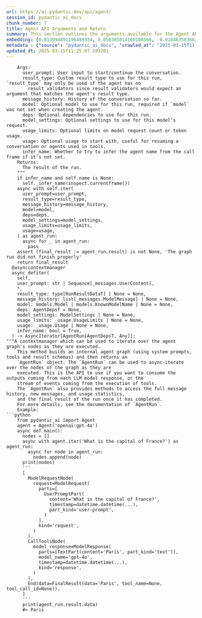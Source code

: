 ```yaml
---
url: https://ai.pydantic.dev/api/agent/
session_id: pydantic_ai_docs
chunk_number: 7
title: Agent API Arguments and Return
summary: This section outlines the arguments available for the Agent API, including user input, result types, message history, model options, and usage limits. It also describes the return value of the API call, which is the result of the run.
embedding: [0.013994891196489334, 0.050385814160108566, -0.018463583663105965, -0.06418093293905258, -0.026202306151390076, 0.01918908767402172, 0.03795759379863739, 0.03116518259048462, 0.01187094859778881, 0.012838289141654968, -0.021071195602416992, 0.004957619123160839, -0.01227050181478262, -0.059512462466955185, 0.009799578227102757, -0.014920173212885857, -0.01610831916332245, 0.013490191660821438, 0.015435387380421162, 0.03715848550200462, 0.038693614304065704, -0.010309535078704357, 0.0057146684266626835, 0.044623829424381256, -0.046011753380298615, 0.030366076156497, -0.04811466857790947, 0.04521264508366585, -0.017191320657730103, 0.015088406391441822, 0.005283570848405361, -0.005961760878562927, -0.04744173586368561, 0.008932126685976982, 0.026181276887655258, -0.008138276636600494, 0.0016350154764950275, 0.008285480551421642, -0.010277991183102131, 0.0488717183470726, 0.05930216982960701, -0.013963347300887108, 0.005170539487153292, 0.04043903201818466, 0.015593105927109718, -0.026959355920553207, 0.03379382565617561, 0.05459164083003998, 0.025529373437166214, 0.014015920460224152, -0.03364662081003189, 0.021575896069407463, -0.026265393942594528, 0.012154841795563698, -0.047736141830682755, -0.018032485619187355, 0.005851357709616423, 0.006729324348270893, 0.009967811405658722, -0.011355734430253506, 0.017937853932380676, -0.00340934912674129, 0.015267154201865196, 0.04727350175380707, -0.04946053400635719, 0.036022912710905075, 0.005472833290696144, 0.05093257129192352, -0.03108106553554535, 0.011292647570371628, 0.03280545398592949, 0.014688853174448013, -0.07208788394927979, -0.022080594673752785, -0.03267928212881088, 0.00035815249430015683, 0.06733530014753342, 0.022564265877008438, 0.0008306509698741138, -0.008027873001992702, 0.022417061030864716, -0.03436161205172539, 0.03898802027106285, 0.03013475425541401, -0.0038588468451052904, -0.06464356929063797, -0.05025963857769966, -0.01127161830663681, -0.0020595411770045757, -0.06338182091712952, 0.011629112996160984, 0.02565554901957512, -0.0006762182456441224, 0.0373687781393528, 0.06725118309259415, 0.05278313532471657, -0.012638512067496777, -0.024730267003178596, 0.020713701844215393, 0.031102094799280167, 0.047820258885622025, -0.029756231233477592, -0.006550576537847519, 0.023447489365935326, 0.00671355240046978, -0.005073279608041048, -0.025255994871258736, 0.03166988119482994, -0.054255176335573196, -0.031627822667360306, -0.0661156103014946, -0.0005033849738538265, -0.001341264694929123, 0.02487746998667717, -0.047021154314279556, -0.045044414699077606, 0.0003850960929412395, -0.005415003281086683, 0.052614904940128326, -0.015508989803493023, 0.000931853661313653, 0.007318140007555485, -0.026475684717297554, -0.009526199661195278, 0.03600188344717026, -0.006061648949980736, -0.024583062157034874, -0.018821079283952713, 0.005359801463782787, -0.018789535388350487, -0.009920495562255383, -0.010667030699551105, -0.02660186029970646, -0.007733465638011694, -0.014699367806315422, -0.0330578051507473, -0.03884081915020943, -0.026370538398623466, -0.020892448723316193, 0.020682157948613167, -0.02178618684411049, -0.023636750876903534, -0.015635164454579353, -0.0009285678970627487, 0.04243680089712143, 0.07679840922355652, -0.03978712856769562, 0.050806399434804916, -0.01662353426218033, 0.032847512513399124, 0.0473155602812767, 0.0046947551891207695, -0.015330241993069649, 0.00524939876049757, -0.0013360073789954185, 0.017107203602790833, -0.026307452470064163, -0.012575424276292324, 0.015351271256804466, -0.05404488369822502, -0.011198015883564949, 0.018032485619187355, -0.0264125969260931, -0.00822239276021719, -0.01618192158639431, -0.014100037515163422, -0.036800991743803024, -0.004053366370499134, -0.015698252245783806, -0.04571734741330147, -0.011502938345074654, -0.03133341670036316, -0.033604562282562256, 0.01428929902613163, 0.023804984986782074, -0.04521264508366585, -0.08033131062984467, 0.00045968382619321346, -0.0008924240246415138, -0.028431395068764687, -0.034382641315460205, -0.02229088544845581, -0.027001412585377693, -0.015435387380421162, -0.055222515016794205, 0.003283174242824316, 0.002116057090461254, -0.00025136390468105674, -0.014909658581018448, -0.02117634192109108, 0.009647116996347904, 0.0692279189825058, 0.0023644636385142803, 0.03288957104086876, 0.005683124531060457, -0.001763818901963532, 0.02841036580502987, 0.011376763693988323, 0.03080768696963787, 0.018116602674126625, 0.004205827601253986, 0.02170206978917122, 0.03286854177713394, 0.004316230770200491, 0.030765628442168236, -0.02220677025616169, 0.02382601425051689, -0.0013452076818794012, 0.01071434561163187, 0.009105617180466652, 0.0185056421905756, -0.021975450217723846, 0.015435387380421162, -0.016907427459955215, -0.018137631937861443, -0.020619070157408714, -0.033436328172683716, 0.020009225234389305, 0.005157396197319031, 0.02668597549200058, 0.024204537272453308, 0.03823097422719002, 0.003766844281926751, 0.001590328523889184, 0.01721234992146492, 0.041259169578552246, -0.017180806025862694, -0.03434058278799057, 0.04424530640244484, 0.06212007254362106, -0.026959355920553207, -0.013668939471244812, -0.05513840168714523, -0.04163769260048866, 0.03349941596388817, -0.06926997750997543, -0.01329041551798582, 0.0035749534144997597, 0.02418350800871849, -0.03478219360113144, -0.02032466232776642, 0.005283570848405361, 0.03333118557929993, -0.02384704351425171, 0.0030387104488909245, 0.018642330542206764, -0.0013084067031741142, -0.015330241993069649, 0.044623829424381256, 0.031291358172893524, 0.027085529640316963, -0.0057619838044047356, -0.032321784645318985, -0.04424530640244484, 0.005096937529742718, 0.02348954789340496, -0.013511220924556255, -0.015393328852951527, -0.01661301963031292, -0.01093515194952488, 0.06775588542222977, 0.005520148668438196, -0.03209046646952629, 0.013805628754198551, 0.0036485553719103336, -0.00014531462511513382, 0.025066733360290527, -0.028704773634672165, -0.010709088295698166, -0.03366765007376671, -0.0008313081343658268, -0.022480148822069168, -0.004731555934995413, -0.056231915950775146, -0.021113254129886627, 0.029503880068659782, 0.02899918146431446, 0.04744173586368561, -0.004192684311419725, -0.0550963431596756, 0.0023329199757426977, 0.05475987493991852, 0.03383588418364525, 0.04899789020419121, 0.0063087414018809795, -0.015603620558977127, -0.010593428276479244, 0.01929423399269581, 0.041027847677469254, 0.029819317162036896, 0.03715848550200462, -0.007433800492435694, 0.043320026248693466, 0.012312560342252254, 0.0244358591735363, -0.048577308654785156, 0.022017506882548332, 0.007386484649032354, 0.000323323009070009, -0.029566967859864235, -0.002497210167348385, -0.015004290267825127, 0.015309212729334831, -0.012281016446650028, 0.026896268129348755, 0.046179987490177155, -0.029735201969742775, -0.036022912710905075, 0.01626603864133358, 0.006340285297483206, -0.026370538398623466, 0.06119479238986969, -0.019315263256430626, 0.013910775072872639, 0.003217458026483655, 0.015603620558977127, 0.04967082291841507, -0.03659069910645485, 0.044035013765096664, -0.0005953874788247049, -0.02176515758037567, -0.03148062154650688, 0.01694948598742485, 0.03907213732600212, -0.015214581042528152, -0.0018203348154202104, 0.020797817036509514, -0.007644091732800007, -0.025319082662463188, 0.010682801716029644, 0.0067818970419466496, -0.036443497985601425, 0.014068493619561195, 0.01227050181478262, 0.03217457979917526, -0.013111667707562447, -0.006503261160105467, 0.0026141847483813763, 0.056316033005714417, 0.03556027263402939, -0.024646149948239326, -0.006934358272701502, -0.03253207728266716, -0.017170291393995285, 0.016423756256699562, 0.06153125688433647, -0.013311444781720638, -0.014341872185468674, -0.044371481984853745, 0.01764344610273838, 0.03614908829331398, -0.000707761908415705, 0.01565619371831417, 0.025676578283309937, 0.00791221298277378, 0.00967866089195013, -0.019830476492643356, 0.021533837541937828, -0.03211149200797081, 0.010299020446836948, -0.05635809153318405, -0.022332943975925446, 0.014057978987693787, -0.002200173679739237, -0.05534869059920311, -0.004705269820988178, -0.02838933654129505, 0.04521264508366585, 0.0017559330444782972, 0.05147932842373848, 0.0809621810913086, 0.027905665338039398, -0.009084587916731834, -0.025340111926198006, -0.019346807152032852, -0.01153448224067688, -0.024898499250411987, -0.009668146260082722, 0.018810564652085304, 0.05896570160984993, 0.0330578051507473, 0.028641685843467712, 0.028073899447917938, 0.01987253502011299, 0.029461821541190147, -0.0010488282423466444, -0.017002057284116745, -0.007491630502045155, -0.03656966984272003, 0.04449765756726265, 0.03381485491991043, -0.06224624812602997, 0.011618598364293575, 0.003630154998973012, -0.03513969108462334, -0.0198830496519804, 0.011303161270916462, -0.004847216419875622, 0.028284190222620964, 0.011765803210437298, -0.014667823910713196, 0.015645679086446762, -0.04571734741330147, 0.04983905702829361, 0.01644478552043438, -0.02254323661327362, 0.00795952882617712, -0.0032016863115131855, 0.03423543646931648, 0.02323719672858715, 0.04538087919354439, 0.007843868806958199, 0.004066509660333395, 0.0012959205778315663, -0.029461821541190147, -0.004500235430896282, -0.03194326162338257, -0.054002825170755386, 0.020345691591501236, 0.07461138069629669, -0.05051198974251747, -0.07431697100400925, 0.004907675087451935, 0.036885108798742294, 0.000932510825805366, 0.05501222610473633, 0.04554911330342293, -0.038525380194187164, -0.0559375062584877, 0.013826658017933369, 0.03135444596409798, 0.059512462466955185, 0.010157073847949505, 0.02237500250339508, -0.030408132821321487, -0.017517272382974625, 0.048324957489967346, -0.013647910207509995, -0.016245009377598763, -0.015540532767772675, 0.053582243621349335, -0.0526990182697773, 0.04138534516096115, 0.04184798523783684, -0.03802068158984184, 0.006403372623026371, -0.05766189843416214, -0.026118189096450806, 0.0016994172474369407, -0.03501351550221443, -0.008916354738175869, -0.020587526261806488, -0.009347451850771904, 0.009599801152944565, -0.05446546897292137, -0.003193800337612629, 0.06653619557619095, 0.02376292645931244, 0.04432942345738411, 0.002870477270334959, 0.006745095830410719, 0.0033278611954301596, -0.02771640382707119, 0.02685420960187912, 0.013111667707562447, 0.03858846798539162, -0.01678125187754631, -0.024120422080159187, 0.002770588966086507, 0.05362430214881897, 0.047021154314279556, -0.02729582041501999, -0.0203036330640316, -0.017937853932380676, -0.017506757751107216, -0.022143682464957237, -0.0018361066468060017, 0.020429806783795357, -0.00015927929780445993, -0.03661172837018967, 0.007481115870177746, -0.011986608617007732, 0.030765628442168236, 0.04039697349071503, -0.025171877816319466, -0.004389832727611065, -0.02187030389904976, -0.030260929837822914, -0.026181276887655258, 0.010830006562173367, 0.024751296266913414, 0.010945666581392288, -0.001740161213092506, -0.006997445598244667, 0.04378266632556915, -0.019052399322390556, -0.03656966984272003, -0.02116582728922367, -0.034046173095703125, -0.028158016502857208, -0.024751296266913414, 0.004631667863577604, -0.007060532923787832, 0.057535722851753235, -0.03539203852415085, -0.047021154314279556, -0.007828096859157085, 0.007418028544634581, 0.02367880940437317, 0.036191146820783615, -0.0342564657330513, 0.027821550145745277, 0.005207340233027935, 0.03934551775455475, 0.010777433402836323, 0.014857086353003979, 0.004689497873187065, 0.004718412645161152, -0.011092870496213436, -0.00852205790579319, -0.0019833105616271496, -0.009626087732613087, 0.002807389944791794, -0.0028179045766592026, 0.01918908767402172, 0.022332943975925446, 0.041953131556510925, -0.03957683965563774, 0.004897160455584526, 0.04201621934771538, -0.0036748419515788555, 0.022564265877008438, -0.012964463792741299, 0.02376292645931244, -0.010630229488015175, -0.0018071915255859494, 0.015162008814513683, 0.021144798025488853, -0.06022744998335838, -0.0335414744913578, -0.014079008251428604, 0.03595982491970062, -0.03469807654619217, 0.011723744682967663, -0.024246595799922943, -0.0045186360366642475, 0.021617954596877098, -0.03181708604097366, 0.03450881689786911, -0.007880669087171555, 0.025255994871258736, 0.00018729075964074582, 0.02468820847570896, -0.03190120309591293, 0.02254323661327362, -0.01055136974900961, -0.036191146820783615, -0.006624178495258093, 0.019756875932216644, -0.025508344173431396, -0.020587526261806488, -0.007544203195720911, 0.03692716732621193, -0.012880346737802029, -0.001642901450395584, 0.042647093534469604, 0.009657631628215313, -0.02548731490969658, -0.037579070776700974, -0.00524939876049757, 0.02599201537668705, -0.004618524573743343, -0.0025997271295636892, -0.01402643509209156, 0.01703360117971897, -0.03190120309591293, 0.01860027201473713, 0.008317024447023869, -0.035833653062582016, 0.038693614304065704, -0.025066733360290527, -0.01978841982781887, 0.0070184748619794846, -0.010193875059485435, 0.04296252876520157, 0.011702715419232845, -0.04088064283132553, 0.024498945102095604, -0.0001329107180936262, -0.0042531429789960384, -0.005415003281086683, -0.018453069031238556, 0.0015995288267731667, -0.013006522320210934, -0.0535401850938797, 0.009846894070506096, 0.025150848552584648, 0.007885926403105259, -0.03551821410655975, 0.005499119404703379, 0.04361443221569061, 0.008027873001992702, -0.017580360174179077, 0.055811330676078796, 0.010830006562173367, 0.007549460511654615, 0.010351593606173992, 0.010766918770968914, -0.048577308654785156, -0.003220086684450507, -0.010730117559432983, -0.011134929023683071, -0.02727479301393032, -0.015151494182646275, -0.0174857284873724, 0.04121711105108261, -0.031796056777238846, 0.00920550525188446, 0.06413887441158295, -0.005307228770107031, 0.007071047555655241, 0.04073344171047211, -0.0007991072488948703, 0.02100810967385769, 0.005089051555842161, -0.003953477833420038, -0.03959786519408226, -0.0009548543021082878, -0.014173639006912708, 0.01609780453145504, -0.06035362556576729, 0.022017506882548332, 0.0295249093323946, 0.013658424839377403, -0.05248872935771942, -0.006476974580436945, -0.037473924458026886, -0.018810564652085304, -0.01295394916087389, 0.015246124938130379, 0.05698896571993828, 0.01591905765235424, -0.044876180589199066, 0.01806402951478958, -0.02031414769589901, 0.004337259568274021, 0.009799578227102757, 0.0017809051787480712, 0.007885926403105259, -0.03091283328831196, -0.042920470237731934, -0.030176812782883644, 0.0044765779748559, 0.0037011282984167337, -0.010214903391897678, 0.0033304898533970118, -0.012333589605987072, -0.0061457655392587185, -0.023720867931842804, 0.00023230626538861543, -0.013143211603164673, 0.013584823347628117, -0.011124414391815662, 0.005930216982960701, -0.07036349922418594, 0.005252027418464422, 0.015466931276023388, -0.008380111306905746, 0.02323719672858715, 0.022143682464957237, -0.02883094921708107, 0.013311444781720638, 0.010057184845209122, 0.01797991245985031, 0.02229088544845581, 0.008737606927752495, -0.007943756878376007, -0.010030899196863174, -0.022585295140743256, 0.03888287767767906, 0.017885282635688782, -0.018463583663105965, -0.03839920461177826, 0.07381227612495422, 0.06905969232320786, -0.002154172398149967, -0.02075575850903988, -0.006760867778211832, 0.03238487243652344, 0.02212265320122242, -0.0048288158141076565, 0.003992907702922821, -0.011387278325855732, 0.04483412206172943, -0.0008805951802060008, -0.00434777420014143, -0.0038719901349395514, 0.01800094172358513, -0.01763293147087097, -0.021575896069407463, -0.00804890226572752, -0.007496887817978859, 0.0033462615683674812, 0.03753701224923134, -0.0077544949017465115, -0.019988195970654488, 0.003690613666549325, 0.001119801658205688, 0.017937853932380676, -0.015940086916089058, -0.00809621810913086, 0.01308012381196022, -0.04525470361113548, 0.008332796394824982, -0.023005876690149307, -0.009231791831552982, 0.005867129657417536, 0.01239667646586895, -0.012459764257073402, -0.004132225643843412, -0.02110273949801922, 0.01687588356435299, -0.00787541177123785, 0.02290073223412037, -0.005588493309915066, -0.03316295146942139, 0.035413067787885666, 0.027779491618275642, 0.006655722390860319, -0.014699367806315422, 0.01544590201228857, -0.021891333162784576, 0.01320629846304655, -0.038693614304065704, -0.01627655327320099, 0.0010218847310170531, -0.031964290887117386, 0.009710204787552357, -0.032237667590379715, -0.011250589042901993, -0.02857859805226326, -0.006277197506278753, -0.01600317470729351, -0.013952832669019699, -0.0008970241760835052, -0.028073899447917938, 0.011849919334053993, 0.025508344173431396, -0.012627997435629368, 0.011355734430253506, -0.04226856678724289, 0.0036406696308404207, -0.011955064721405506, 0.017254408448934555, 0.025340111926198006, 0.0066925231367349625, 0.0191049724817276, -0.011008753441274166, -0.02546628564596176, -0.00643491605296731, -0.010467253625392914, 0.0018071915255859494, -0.01179734617471695, -0.004339888226240873, 0.008022616617381573, 0.025802752003073692, 0.0073286546394228935, 0.033520445227622986, -0.02908329851925373, 0.01636067032814026, -0.04546499624848366, 0.019998710602521896, -0.007234023418277502, 0.02005128376185894, 0.017180806025862694, -0.025445256382226944, 0.03867258504033089, -0.01815866120159626, 0.027695374563336372, -0.009883695282042027, 0.008921612054109573, 0.010220160707831383, -0.017748592421412468, 0.014383930712938309, 0.02262735180556774, -0.01653941720724106, -0.0052257408387959, -0.0052704275585711, -0.01227050181478262, -0.007386484649032354, -0.06355005502700806, -0.05551692470908165, 0.024583062157034874, 0.004013936500996351, 0.0017112460918724537, 0.008311767131090164, 0.013395560905337334, -0.046768803149461746, -0.011240074411034584, -0.004976019728928804, -0.008737606927752495, 0.020640099421143532, 0.0028389336075633764, 0.002510353457182646, 0.015214581042528152, 0.016045233234763145, 0.009336937218904495, -0.002520867856219411, -0.0019438809249550104, -0.03419337794184685, -0.04954465106129646, 0.011608084663748741, 0.013406075537204742, -0.019073428586125374, 0.01367945410311222, 0.04344619810581207, -0.0014615250984206796, -0.027337878942489624, -0.01470988243818283, -0.048913776874542236, 0.007581004407256842, 0.01954658329486847, -0.006161537487059832, 0.012638512067496777, 0.0394086055457592, 0.023132052272558212, 0.01179734617471695, -0.0428784117102623, -0.05467575788497925, -0.022417061030864716, -0.01063548680394888, -0.03810479864478111, 0.04521264508366585, 0.026980383321642876, 0.05488605052232742, 0.010041413828730583, -0.0009088530787266791, -0.0002850433811545372, -0.007559975143522024, -0.000684104161337018, 0.0019951395224779844, 0.02073472924530506, -0.0018860507989302278, -0.028347278013825417, 0.011713230051100254, 0.02176515758037567, -0.002385492902249098, -0.0009548543021082878, -0.006450688000768423, 0.0022198883816599846, 0.00223828898742795, 0.04697909578680992, 0.03457190468907356, -0.03444572910666466, 0.009557743556797504, 0.011713230051100254, 0.042731206864118576, 0.02271146886050701, -0.01046199630945921, 0.007197222672402859, -0.024814382195472717, -0.0327003113925457, 0.014036949723958969, -0.009321165271103382, 0.0018032485386356711, 0.0008115933160297573, -0.00708156218752265, -0.006482231896370649, 0.0026391567662358284, 0.008280223235487938, -0.010987725108861923, 0.03442469984292984, 0.0026378424372524023, -0.010977210476994514, 0.024456888437271118, 0.016423756256699562, -0.0157508235424757, -0.004337259568274021, -0.024667179211974144, 0.03751598298549652, 0.029903434216976166, -0.0061878240667283535, -0.006939615588635206, -0.011639627628028393, -0.004997048992663622, -0.019567612558603287, 0.013574308715760708, -0.005604265257716179, -0.01875799149274826, 0.02504570409655571, -0.009794320911169052, -0.037579070776700974, 0.002796875312924385, 0.01329041551798582, 0.03219560906291008, -0.01063548680394888, 0.005441289395093918, 0.026034072041511536, 0.02941976487636566, 0.014909658581018448, 0.030765628442168236, -0.03011372499167919, 0.04571734741330147, -0.022438090294599533, -0.021060680970549583, 0.017622416839003563, 0.027758462354540825, -0.006524289958178997, 0.017969397827982903, -0.05223637819290161, -0.012196900323033333, -0.024814382195472717, 0.012112783268094063, 0.03143856301903725, -0.06350799649953842, -0.06233036518096924, -0.00213971477933228, 9.873837552731857e-05, 0.002390750218182802, 0.021617954596877098, -0.020251059904694557, 0.011755288578569889, 0.00132943585049361, -0.004111196380108595, -0.024246595799922943, 0.0001951766898855567, 0.021207885816693306, -0.014604736119508743, 0.032763395458459854, -0.017012571915984154, 0.018011456355452538, -0.03450881689786911, 0.00434777420014143, 0.029566967859864235, -0.02908329851925373, -0.005309857428073883, -0.0024380655959248543, -0.01424724142998457, -0.011155957356095314, 0.055474866181612015, 0.014615250751376152, -0.05518045648932457, 0.0002470923645887524, 0.0034592931624501944, -0.014751940034329891, -0.021660013124346733, 0.015330241993069649, -0.01544590201228857, -0.0009660260402597487, 0.03349941596388817, 0.03488733991980553, -0.02685420960187912, 0.012470278888940811, -0.018305864185094833, -0.012102268636226654, -0.023720867931842804, 0.004686869215220213, -0.03190120309591293, 0.07170935720205307, -0.009547228924930096, 0.032574135810136795, -0.013458648696541786, -0.0016744451131671667, 0.0016113576712086797, -0.0028257903177291155, -0.024562032893300056, -0.0046342965215444565, -0.003893019165843725, -0.0014496962539851665, 0.004568580072373152, 0.004623781889677048, 0.03002960979938507, 0.048661425709724426, 0.043151792138814926, -0.014257756061851978, -0.008968926966190338, 0.0377262718975544, -0.010020384564995766, 0.04920818284153938, -0.012302045710384846, 0.01635015569627285, -0.00445292005315423, -0.005204711575061083, -0.021323546767234802, 0.024498945102095604, -0.03934551775455475, 0.02571863681077957, 0.02290073223412037, 0.026097159832715988, -0.009841636754572392, 0.022753527387976646, 0.00350660877302289, 0.009137160144746304, -0.002723273355513811, -0.008721834979951382, -0.015140979550778866, -0.011618598364293575, -0.006093192845582962, 0.03419337794184685, -0.001553527545183897, -0.03333118557929993, 0.02237500250339508, 0.04115402325987816, -0.0025142962113022804, -0.04441354051232338, -0.0637182891368866, 0.012564909644424915, 0.017853738740086555, 0.01662353426218033, -0.0334152989089489, -0.0012854060623794794, 0.018463583663105965, 0.0028389336075633764, -0.002079256111755967, 0.005117966327816248, -0.01909445784986019, 0.01509892102330923, -0.004686869215220213, -0.013542764820158482, 0.020871419459581375, 0.017254408448934555, 0.0026378424372524023, 0.013784600421786308, 0.01037787925451994, -0.019147031009197235, 0.023026905953884125, 0.005323000717908144, -0.007623062469065189, 0.020093342289328575, -0.005446546711027622, -0.0011920892866328359, 0.041953131556510925, -0.0283262487500906, 0.014878115616738796, -0.012049696408212185, 0.008217135444283485, 0.013700483366847038, -0.02927256003022194, 0.03345735743641853, -0.04975493997335434, -0.014310328289866447, 0.030618425458669662, 0.04098578914999962, -0.005514891352504492, 0.04369854927062988, -0.004713155794888735, -0.01472039707005024, -0.018610786646604538, -0.00566209526732564, 0.015088406391441822, -0.0180850587785244, -0.020692672580480576, -0.004492349456995726, 0.03055533766746521, 0.000410068198107183, -0.014110551215708256, 0.009668146260082722, 0.012649026699364185, 0.014394445344805717, -0.020640099421143532, -0.013658424839377403, -0.011134929023683071, -0.009074073284864426, -0.01825329102575779, 0.012470278888940811, 0.02323719672858715, 0.025087762624025345, -0.004839330445975065, -0.018474098294973373, 0.029587997123599052, 0.01660250499844551, -0.028809919953346252, -0.011355734430253506, -0.028536539524793625, -0.006182566750794649, -0.01653941720724106, -0.002459094859659672, -0.015771852806210518, 0.013311444781720638, -0.04104887694120407, -0.0016757594421505928, 0.01281725987792015, 0.0006243025418370962, -0.02315308153629303, -0.05492810904979706, -0.01909445784986019, 0.010751146823167801, 0.012407191097736359, 0.0035118660889565945, -0.030155783519148827, 0.010766918770968914, 0.04268915206193924, -0.00427942955866456, 0.04533882066607475, 0.0008812523446977139, -0.01472039707005024, -0.00865874718874693, -0.01653941720724106, -0.01239667646586895, -0.04054417833685875, -0.024646149948239326, -0.005278313532471657, -0.00960505846887827, -0.0023066336289048195, -0.04508647322654724, -0.01731749437749386, 0.005291456822305918, -0.05311960354447365, 0.00288362056016922, -0.010372621938586235, 0.0011086298618465662, 0.01693897135555744, 0.025781722739338875, -0.04571734741330147, -0.005441289395093918, -0.03337324038147926, 0.0009555114666000009, -0.007991072721779346, 0.011082355864346027, -0.007854383438825607, -0.017159776762127876, -0.013374531641602516, -0.013921289704740047, -0.026118189096450806, 0.0024354371707886457, 0.007349683903157711, -0.02977725863456726, 0.014531134627759457, 0.013311444781720638, -0.028263160958886147, 0.036275263875722885, -0.041616663336753845, 0.0040875389240682125, -0.033268097788095474, -0.02632848173379898, -0.02039826475083828, -0.016507873311638832, 0.006582120433449745, 0.01574031077325344, -0.00423474283888936, -0.0005812585004605353, 0.03242693096399307, 0.004615895915776491, -0.0037878735456615686, 0.01584545522928238, 0.03324706852436066, 0.03459293395280838, 0.04525470361113548, 0.018211234360933304, -0.02796875312924385, 0.027989782392978668, 0.00606690626591444, -0.0018032485386356711, 0.008027873001992702, -0.0003456664562691003, 0.0021423434372991323, -0.02918844297528267, -0.012470278888940811, -0.0019951395224779844, -0.003527637803927064, -0.0014194668037816882, 0.006387600675225258, -0.016928456723690033, 0.007023732177913189, 0.005693639162927866, 0.010220160707831383, -0.003945591859519482, 0.054255176335573196, 0.06127890944480896, -0.012974978424608707, -0.012249472551047802, 0.026980383321642876, 0.009021500125527382, 0.008369596675038338, -0.024036305025219917, 0.015498475171625614, 0.04466588795185089, 0.03543409705162048, -0.0416797511279583, -0.015140979550778866, 0.016497358679771423, -0.04193210229277611, 0.024814382195472717, 0.028978152200579643, -0.002760074334219098, 0.013921289704740047, 0.033436328172683716, 0.021239429712295532, 0.00576724112033844, -0.020282603800296783, -0.03612805902957916, -0.02632848173379898, 0.007586261723190546, 0.019041884690523148, -0.017958883196115494, 0.006792411673814058, -0.023258225992321968, 0.0030518537387251854, 0.023552633821964264, 0.028368307277560234, -0.010819491930305958, 0.006729324348270893, -0.05812453851103783, 0.010125529952347279, 0.06826058030128479, 0.01653941720724106, 0.02624436467885971, -0.0057146684266626835, 0.0015219838824123144, 0.009825864806771278, 0.02771640382707119, -0.00671355240046978, -0.03854640945792198, 0.010130787268280983, 0.015698252245783806, -0.0015259268693625927, 0.05337195098400116, -0.026454655453562737, -0.0186843890696764, 0.009189733304083347, -0.007050018757581711, 0.01131367590278387, 0.026265393942594528, 0.008416912518441677, -0.025445256382226944, 0.035770565271377563, 0.028936093673110008, 0.020545467734336853, -0.02477232553064823, -0.023720867931842804, 0.006403372623026371, -0.01153448224067688, -0.0092528210952878, 0.039892274886369705, 0.03230075538158417, 0.020871419459581375, 0.045927636325359344, 0.031291358172893524, 0.02460409142076969, 0.0022304030135273933, 0.01449959073215723, -0.007743980269879103, 0.027569200843572617, -0.0026877867057919502, -0.0311441533267498, -0.048156727105379105, -0.006739838980138302, -0.007743980269879103, 0.024309683591127396, 0.0023276626598089933, 0.00911613181233406, -0.006760867778211832, 0.03135444596409798, -0.006897557061165571, 0.025108790025115013, -0.021807216107845306, 0.017454184591770172, -0.004261028952896595, -0.006387600675225258, -0.00587238697335124, -0.009909980930387974, -0.01509892102330923, -0.022585295140743256, -0.0008970241760835052, 0.009626087732613087, -0.03812582790851593, -0.01764344610273838, 0.0032122009433805943, -0.009999355301260948, 0.015782367438077927, 0.006229882128536701, 0.00865874718874693, 0.016234494745731354, 0.04697909578680992, -0.0349714569747448, -0.008064674213528633, -0.0008786236867308617, -0.0012827774044126272, -0.014436502940952778, -0.0005418288637883961, -0.028010811656713486, 0.007349683903157711, 0.015025319531559944, -0.004413490183651447, -0.003254259005188942, 0.014268269762396812, -0.042562976479530334, -0.028094928711652756, 0.0354551263153553, -0.018642330542206764, -0.02151280827820301, 0.0035749534144997597, -0.000255306891631335, 0.014205182902514935, 0.019683273509144783, 0.03108106553554535, 0.043151792138814926, -0.014404959976673126, -0.028557568788528442, -0.00869554840028286, 0.02254323661327362, 0.0042689149267971516, -0.0244358591735363, 0.002796875312924385, 0.005173168145120144, -0.012323074974119663, -0.005252027418464422, 0.002046397887170315, -0.019504524767398834, 0.01619243621826172, -0.017180806025862694, 0.02015642821788788, -0.005888158455491066, -0.011387278325855732, 0.03917728364467621, 0.014941202476620674, 0.01367945410311222, 0.005220483522862196, 0.022690439596772194, 0.012543881312012672, -0.012375648133456707, 0.0319853201508522, -0.019599156454205513, 0.016549931839108467, -0.0059827896766364574, 0.001167774316854775, -0.009268593043088913, -0.028179045766592026, 0.007544203195720911, 0.018894679844379425, 0.007176193408668041, -0.014741425402462482, -0.0022553750313818455, -0.033015746623277664, -0.01484657172113657, -0.0060721635818481445, -0.020187972113490105, 0.0022908616811037064, -0.029630055651068687, 0.0004090824513696134, -0.0007728208438493311, -0.0014562677824869752, 0.0456332303583622, -0.02004076912999153, -0.021828245371580124, 0.013258871622383595, 0.044455599039793015, 0.027337878942489624, -0.013416590169072151, -0.03242693096399307, 0.002436751266941428, 0.003341004252433777, 0.013952832669019699, 0.0041795410215854645, 0.02538217045366764, 0.01962018571794033, -0.046516451984643936, 0.023783955723047256, 0.024288654327392578, -0.01545641664415598, -0.02668597549200058, 0.01582442596554756, 0.01188146322965622, 0.011913007125258446, -0.008784922771155834, 0.024246595799922943, -0.0061878240667283535, -0.0024774952325969934, -0.00010457067401148379, -0.005425517447292805, -0.05274107679724693, -0.005614779889583588, -0.0015390700427815318, 0.011303161270916462, -0.001466782414354384, -0.03501351550221443, -0.01797991245985031, 0.029735201969742775, 0.026034072041511536, 0.005998561624437571, -0.027169646695256233, 0.0198830496519804, -0.02066112868487835, -0.03518174961209297, -0.03055533766746521, 0.02262735180556774, 0.0042215995490550995, -0.0026509857270866632, 0.05034375563263893, -0.026139218360185623, 0.00946836918592453, -0.0025405827909708023, -0.03021887131035328, 0.0295249093323946, -0.0026943583507090807, -0.021197371184825897, -0.007906955666840076, 0.004508121404796839, 0.03108106553554535, -0.027148617431521416, -0.037221573293209076, 0.008763893507421017, 0.007365455385297537, 0.01608728989958763, -0.041364315897226334, -0.02271146886050701, 0.022774556651711464, -0.012764686718583107, 0.004132225643843412, -0.021975450217723846, 0.009058301337063313, 0.0006016304832883179, -0.009967811405658722, -0.009221277199685574, -0.012112783268094063, -0.026980383321642876, 0.010309535078704357, 0.0240152757614851, 0.012680570594966412, -0.015593105927109718, 0.026370538398623466, -0.013795114122331142, 0.03148062154650688, -0.018305864185094833, -0.06165743246674538, 0.01875799149274826, -0.0007511345320381224, -0.01608728989958763, 0.0197043027728796, -0.03097592107951641, -0.021554866805672646, -0.009258078411221504, 0.011155957356095314, 0.016907427459955215, 0.014131580479443073, 0.01669713482260704, -0.014951717108488083, 0.0034592931624501944, -0.024646149948239326, 0.025234965607523918, -0.055643100291490555, 0.0070920768193900585, -0.03436161205172539, 0.013605852611362934, -0.03608600050210953, -0.03135444596409798, -0.02719067595899105, -0.02616024762392044, -0.0002602355962153524, 0.022921759635210037, -0.0033462615683674812, 0.002102913800626993, 0.012186385691165924, -0.01574031077325344, 0.012712113559246063, -0.012722628191113472, 0.0009187104878947139, 0.004734184592962265, -0.02933564782142639, 0.013668939471244812, -0.025781722739338875, 0.039892274886369705, 0.013837172649800777, -0.01660250499844551, -0.0047683571465313435, -0.0397660993039608, 0.005425517447292805, 0.016823310405015945, 0.014394445344805717, 0.0004931989824399352, 0.003908791113644838, 0.024583062157034874, 0.012649026699364185, -0.03434058278799057, 0.0034356354735791683, 0.02178618684411049, -0.015498475171625614, 0.01415260974317789, 0.009026757441461086, 0.020114369690418243, 0.01971481740474701, 0.018221748992800713, 0.011471394449472427, 0.012091754004359245, 0.0016613019397482276, 0.020787302404642105, 0.008217135444283485, -0.013784600421786308, -0.011513452976942062, 0.007654606364667416, 0.004862988367676735, -0.013321959413588047, 0.010893093422055244, -0.002534011146053672, -0.018484612926840782, -0.04310973361134529, -0.0003358090471010655, -0.028788890689611435, 0.046095870435237885, 0.040838588029146194, 0.022480148822069168, 0.0021068567875772715, 0.010966695845127106, 0.007134134881198406, 0.020124884322285652, -0.03097592107951641, 0.05059610679745674, -0.0012072039535269141, -0.009163446724414825, 0.024982616305351257, -0.02290073223412037, -0.02462512068450451, 0.025697607547044754, 0.016591990366578102, 0.014383930712938309, 0.00830650981515646, -0.0034776937682181597, -0.014068493619561195, -0.01166065689176321, 0.003417234867811203, -0.01995665207505226, -0.02744302526116371, -0.0185056421905756, -0.006913329008966684, -0.0046526966616511345, -0.006087935529649258, -0.030849745497107506, 0.011618598364293575, -0.03286854177713394, 0.0022934903390705585, -0.01582442596554756, -0.023552633821964264, 0.0015969001688063145, 0.006844984367489815, -0.01851615682244301, -0.01200763788074255]
metadata : {"source": "pydantic_ai_docs", "crawled_at": "2025-03-15T11:25:07.191581", "url_path": "/api/agent/", "chunk_size": 3769}
updated_dt: 2025-03-15T11:25:07.193201
---
```

```
    Args:
      user_prompt: User input to start/continue the conversation.
      result_type: Custom result type to use for this run, `result_type` may only be used if the agent has no
        result validators since result validators would expect an argument that matches the agent's result type.
      message_history: History of the conversation so far.
      model: Optional model to use for this run, required if `model` was not set when creating the agent.
      deps: Optional dependencies to use for this run.
      model_settings: Optional settings to use for this model's request.
      usage_limits: Optional limits on model request count or token usage.
      usage: Optional usage to start with, useful for resuming a conversation or agents used in tools.
      infer_name: Whether to try to infer the agent name from the call frame if it's not set.
    Returns:
      The result of the run.
    """
    if infer_name and self.name is None:
      self._infer_name(inspect.currentframe())
    async with self.iter(
      user_prompt=user_prompt,
      result_type=result_type,
      message_history=message_history,
      model=model,
      deps=deps,
      model_settings=model_settings,
      usage_limits=usage_limits,
      usage=usage,
    ) as agent_run:
      async for _ in agent_run:
        pass
    assert (final_result := agent_run.result) is not None, 'The graph run did not finish properly'
    return final_result
  @asynccontextmanager
  async defiter(
    self,
    user_prompt: str | Sequence[_messages.UserContent],
    *,
    result_type: type[RunResultDataT] | None = None,
    message_history: list[_messages.ModelMessage] | None = None,
    model: models.Model | models.KnownModelName | None = None,
    deps: AgentDepsT = None,
    model_settings: ModelSettings | None = None,
    usage_limits: _usage.UsageLimits | None = None,
    usage: _usage.Usage | None = None,
    infer_name: bool = True,
  ) -> AsyncIterator[AgentRun[AgentDepsT, Any]]:
"""A contextmanager which can be used to iterate over the agent graph's nodes as they are executed.
    This method builds an internal agent graph (using system prompts, tools and result schemas) and then returns an
    `AgentRun` object. The `AgentRun` can be used to async-iterate over the nodes of the graph as they are
    executed. This is the API to use if you want to consume the outputs coming from each LLM model response, or the
    stream of events coming from the execution of tools.
    The `AgentRun` also provides methods to access the full message history, new messages, and usage statistics,
    and the final result of the run once it has completed.
    For more details, see the documentation of `AgentRun`.
    Example:
```python
    from pydantic_ai import Agent
    agent = Agent('openai:gpt-4o')
    async def main():
      nodes = []
      async with agent.iter('What is the capital of France?') as agent_run:
        async for node in agent_run:
          nodes.append(node)
      print(nodes)
      '''
      [
        ModelRequestNode(
          request=ModelRequest(
            parts=[
              UserPromptPart(
                content='What is the capital of France?',
                timestamp=datetime.datetime(...),
                part_kind='user-prompt',
              )
            ],
            kind='request',
          )
        ),
        CallToolsNode(
          model_response=ModelResponse(
            parts=[TextPart(content='Paris', part_kind='text')],
            model_name='gpt-4o',
            timestamp=datetime.datetime(...),
            kind='response',
          )
        ),
        End(data=FinalResult(data='Paris', tool_name=None, tool_call_id=None)),
      ]
      '''
      print(agent_run.result.data)
      #> Paris